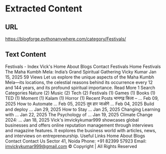 # Extracted Content

## URL

https://blogforge.pythonanywhere.com/category/Festivals/

## Text Content

Festivals - Index
Vick's
Home
About
Blogs
Contact
Festivals
Home
Festivals
The Maha Kumbh Mela: India’s Grand Spiritual Gathering
Vicky Kumar
Jan 15, 2025
59 Views
Let us explore the unique aspects of the Maha Kumbh Mela—its locations, the celestial reasons behind its occurrence every 12 and 144 years, and its profound spiritual importance.
Read More
1
Search
Categories
Nature
(2)
Music
(2)
Tech
(2)
Festivals
(1)
Games
(1)
Books
(1)
TED
(1)
Moment
(1)
Kalam
(1)
Horror
(1)
Recent Posts
भानगढ़ किला – …
Feb 09, 2025
How to Automate …
Feb 05, 2025
तुम हार जाओगे …
Feb 04, 2025
Build and deploy …
Jan 29, 2025
How to Stay …
Jan 25, 2025
Changing Learning with …
Jan 22, 2025
The Psychology of …
Jan 19, 2025
Climate Change 2024: …
Jan 18, 2025
Vick's
imvickykumar999 showcases global businesses and offers online reputation management through interviews and magazine features. It explores the business world with articles, news, and interviews on entrepreneurship.
Useful Links
Home
About
Blogs
Contact
Contact Us
Sector 41, Noida
Phone:
+91 82399 57923
Email:
imvickykumar999@gmail.com
© Copyright
| All Rights Reserved
